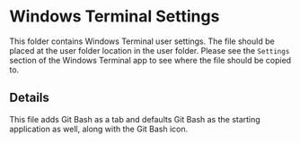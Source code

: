 # Windows Terminal Settings
This folder contains Windows Terminal user settings.
The file should be placed at the user folder location
in the user folder.  Please see the ```Settings``` section
of the Windows Terminal app to see where the file should be
copied to.
## Details
This file adds Git Bash as a tab and defaults Git Bash as the 
starting application as well, along with the Git Bash icon.
